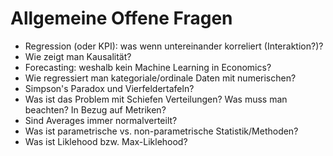 # Allgemeine Offene Fragen

- Regression (oder KPI): was wenn untereinander korreliert (Interaktion?)?
- Wie zeigt man Kausalität?
- Forecasting: weshalb kein Machine Learning in Economics?
- Wie regressiert man kategoriale/ordinale Daten mit numerischen?
- Simpson's Paradox und Vierfeldertafeln?
- Was ist das Problem mit Schiefen Verteilungen? Was muss man beachten? In Bezug auf Metriken?
- Sind Averages immer normalverteilt?
- Was ist parametrische vs. non-parametrische Statistik/Methoden?
- Was ist Liklehood bzw. Max-Liklehood?

